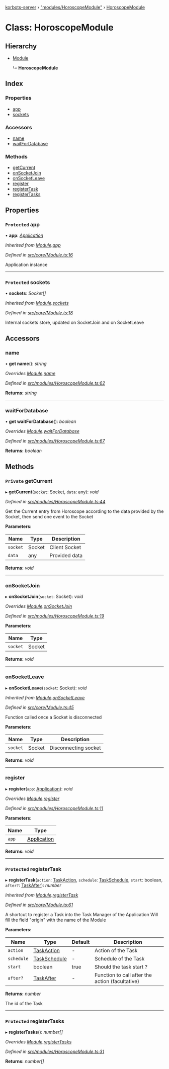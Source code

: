 [korbots-server](../README.md) › ["modules/HoroscopeModule"](../modules/_modules_horoscopemodule_.md) › [HoroscopeModule](_modules_horoscopemodule_.horoscopemodule.md)

# Class: HoroscopeModule

## Hierarchy

* [Module](_core_module_.module.md)

  ↳ **HoroscopeModule**

## Index

### Properties

* [app](_modules_horoscopemodule_.horoscopemodule.md#protected-app)
* [sockets](_modules_horoscopemodule_.horoscopemodule.md#protected-sockets)

### Accessors

* [name](_modules_horoscopemodule_.horoscopemodule.md#name)
* [waitForDatabase](_modules_horoscopemodule_.horoscopemodule.md#waitfordatabase)

### Methods

* [getCurrent](_modules_horoscopemodule_.horoscopemodule.md#private-getcurrent)
* [onSocketJoin](_modules_horoscopemodule_.horoscopemodule.md#onsocketjoin)
* [onSocketLeave](_modules_horoscopemodule_.horoscopemodule.md#onsocketleave)
* [register](_modules_horoscopemodule_.horoscopemodule.md#register)
* [registerTask](_modules_horoscopemodule_.horoscopemodule.md#protected-registertask)
* [registerTasks](_modules_horoscopemodule_.horoscopemodule.md#protected-registertasks)

## Properties

### `Protected` app

• **app**: *[Application](_core_application_.application.md)*

*Inherited from [Module](_core_module_.module.md).[app](_core_module_.module.md#protected-app)*

*Defined in [src/core/Module.ts:16](https://github.com/Xisabla/Korbots/blob/bc4c991/server/src/core/Module.ts#L16)*

Application instance

___

### `Protected` sockets

• **sockets**: *Socket[]*

*Inherited from [Module](_core_module_.module.md).[sockets](_core_module_.module.md#protected-sockets)*

*Defined in [src/core/Module.ts:18](https://github.com/Xisabla/Korbots/blob/bc4c991/server/src/core/Module.ts#L18)*

Internal sockets store, updated on SocketJoin and on SocketLeave

## Accessors

###  name

• **get name**(): *string*

*Overrides [Module](_core_module_.module.md).[name](_core_module_.module.md#name)*

*Defined in [src/modules/HoroscopeModule.ts:62](https://github.com/Xisabla/Korbots/blob/bc4c991/server/src/modules/HoroscopeModule.ts#L62)*

**Returns:** *string*

___

###  waitForDatabase

• **get waitForDatabase**(): *boolean*

*Overrides [Module](_core_module_.module.md).[waitForDatabase](_core_module_.module.md#waitfordatabase)*

*Defined in [src/modules/HoroscopeModule.ts:67](https://github.com/Xisabla/Korbots/blob/bc4c991/server/src/modules/HoroscopeModule.ts#L67)*

**Returns:** *boolean*

## Methods

### `Private` getCurrent

▸ **getCurrent**(`socket`: Socket, `data`: any): *void*

*Defined in [src/modules/HoroscopeModule.ts:44](https://github.com/Xisabla/Korbots/blob/bc4c991/server/src/modules/HoroscopeModule.ts#L44)*

Get the Current entry from Horoscope according to the data provided by the Socket, then send one event to the Socket

**Parameters:**

Name | Type | Description |
------ | ------ | ------ |
`socket` | Socket | Client Socket |
`data` | any | Provided data  |

**Returns:** *void*

___

###  onSocketJoin

▸ **onSocketJoin**(`socket`: Socket): *void*

*Overrides [Module](_core_module_.module.md).[onSocketJoin](_core_module_.module.md#onsocketjoin)*

*Defined in [src/modules/HoroscopeModule.ts:19](https://github.com/Xisabla/Korbots/blob/bc4c991/server/src/modules/HoroscopeModule.ts#L19)*

**Parameters:**

Name | Type |
------ | ------ |
`socket` | Socket |

**Returns:** *void*

___

###  onSocketLeave

▸ **onSocketLeave**(`socket`: Socket): *void*

*Inherited from [Module](_core_module_.module.md).[onSocketLeave](_core_module_.module.md#onsocketleave)*

*Defined in [src/core/Module.ts:45](https://github.com/Xisabla/Korbots/blob/bc4c991/server/src/core/Module.ts#L45)*

Function called once a Socket is disconnected

**Parameters:**

Name | Type | Description |
------ | ------ | ------ |
`socket` | Socket | Disconnecting socket  |

**Returns:** *void*

___

###  register

▸ **register**(`app`: [Application](_core_application_.application.md)): *void*

*Overrides [Module](_core_module_.module.md).[register](_core_module_.module.md#register)*

*Defined in [src/modules/HoroscopeModule.ts:11](https://github.com/Xisabla/Korbots/blob/bc4c991/server/src/modules/HoroscopeModule.ts#L11)*

**Parameters:**

Name | Type |
------ | ------ |
`app` | [Application](_core_application_.application.md) |

**Returns:** *void*

___

### `Protected` registerTask

▸ **registerTask**(`action`: [TaskAction](../modules/_core_task_.md#taskaction), `schedule`: [TaskSchedule](../modules/_core_task_.md#taskschedule), `start`: boolean, `after?`: [TaskAfter](../modules/_core_task_.md#taskafter)): *number*

*Inherited from [Module](_core_module_.module.md).[registerTask](_core_module_.module.md#protected-registertask)*

*Defined in [src/core/Module.ts:61](https://github.com/Xisabla/Korbots/blob/bc4c991/server/src/core/Module.ts#L61)*

A shortcut to register a Task into the Task Manager of the Application
Will fill the field "origin" with the name of the Module

**Parameters:**

Name | Type | Default | Description |
------ | ------ | ------ | ------ |
`action` | [TaskAction](../modules/_core_task_.md#taskaction) | - | Action of the Task |
`schedule` | [TaskSchedule](../modules/_core_task_.md#taskschedule) | - | Schedule of the Task |
`start` | boolean | true | Should the task start ? |
`after?` | [TaskAfter](../modules/_core_task_.md#taskafter) | - | Function to call after the action (facultative) |

**Returns:** *number*

The id of the Task

___

### `Protected` registerTasks

▸ **registerTasks**(): *number[]*

*Overrides [Module](_core_module_.module.md).[registerTasks](_core_module_.module.md#protected-abstract-registertasks)*

*Defined in [src/modules/HoroscopeModule.ts:31](https://github.com/Xisabla/Korbots/blob/bc4c991/server/src/modules/HoroscopeModule.ts#L31)*

**Returns:** *number[]*

